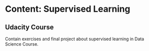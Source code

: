 # Content: Supervised Learning
## Udacity Course


Contain exercises and final project about supervised learning in Data Science Course.